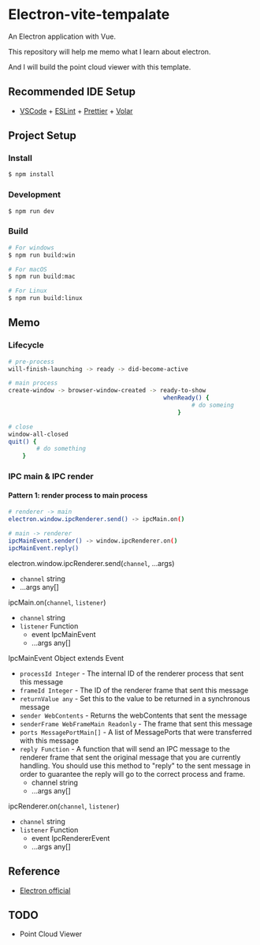 # Electron-vite-tempalate

An Electron application with Vue.

This repository will help me memo what I learn about electron.

And I will build the point cloud viewer with this template. 

## Recommended IDE Setup

- [VSCode](https://code.visualstudio.com/) + [ESLint](https://marketplace.visualstudio.com/items?itemName=dbaeumer.vscode-eslint) + [Prettier](https://marketplace.visualstudio.com/items?itemName=esbenp.prettier-vscode) + [Volar](https://marketplace.visualstudio.com/items?itemName=Vue.volar)

## Project Setup

### Install

```bash
$ npm install
```

### Development

```bash
$ npm run dev
```

### Build

```bash
# For windows
$ npm run build:win

# For macOS
$ npm run build:mac

# For Linux
$ npm run build:linux
```

## Memo

### Lifecycle

```bash
# pre-process
will-finish-launching -> ready -> did-become-active

# main process
create-window -> browser-window-created -> ready-to-show
                                            whenReady() { 
                                                    # do someing 
                                                }

# close
window-all-closed
quit() { 
        # do something 
    }
```

### IPC main & IPC render

#### Pattern 1: render process to main process
```bash
# renderer -> main
electron.window.ipcRenderer.send() -> ipcMain.on()

# main -> renderer
ipcMainEvent.sender() -> window.ipcRenderer.on()
ipcMainEvent.reply()
```

electron.window.ipcRenderer.send(`channel`, ...args)
- `channel` string
- ...args any[]

ipcMain.on(`channel`, `listener`)
- `channel` string
- `listener` Function
    - event IpcMainEvent
    - ...args any[]

IpcMainEvent Object extends Event
- `processId Integer` - The internal ID of the renderer process that sent this message
- `frameId Integer` - The ID of the renderer frame that sent this message
- `returnValue any` - Set this to the value to be returned in a synchronous message
- `sender WebContents` - Returns the webContents that sent the message
- `senderFrame WebFrameMain Readonly` - The frame that sent this message
- `ports MessagePortMain[]` - A list of MessagePorts that were transferred with this message
- `reply Function` - A function that will send an IPC message to the renderer frame that sent the original message that you are currently handling. You should use this method to "reply" to the sent message in order to guarantee the reply will go to the correct process and frame.
    - channel string
    - ...args any[]

ipcRenderer.on(`channel`, `listener`)
- `channel` string
- `listener` Function
    - event IpcRendererEvent
    - ...args any[]

## Reference

- [Electron official](https://www.electronjs.org/docs/latest/api/app)

## TODO

- Point Cloud Viewer

